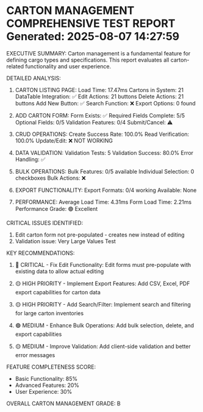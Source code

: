 
CARTON MANAGEMENT COMPREHENSIVE TEST REPORT
Generated: 2025-08-07 14:27:59
================================================================================

EXECUTIVE SUMMARY:
Carton management is a fundamental feature for defining cargo types and specifications.
This report evaluates all carton-related functionality and user experience.

DETAILED ANALYSIS:

1. CARTON LISTING PAGE:
   Load Time: 17.47ms
   Cartons in System: 21
   DataTable Integration: ✅
   Edit Actions: 21 buttons
   Delete Actions: 21 buttons
   Add New Button: ✅
   Search Function: ❌
   Export Options: 0 found

2. ADD CARTON FORM:
   Form Exists: ✅
   Required Fields Complete: 5/5
   Optional Fields: 0/5
   Validation Features: 0/4
   Submit/Cancel: ⚠️

3. CRUD OPERATIONS:
   Create Success Rate: 100.0%
   Read Verification: 100.0%
   Update/Edit: ❌ NOT WORKING

4. DATA VALIDATION:
   Validation Tests: 5
   Validation Success: 80.0%
   Error Handling: ✅

5. BULK OPERATIONS:
   Bulk Features: 0/5 available
   Individual Selection: 0 checkboxes
   Bulk Actions: ❌

6. EXPORT FUNCTIONALITY:
   Export Formats: 0/4 working
   Available: None

7. PERFORMANCE:
   Average Load Time: 4.31ms
   Form Load Time: 2.21ms
   Performance Grade: 🟢 Excellent

CRITICAL ISSUES IDENTIFIED:
1. Edit carton form not pre-populated - creates new instead of editing
2. Validation issue: Very Large Values Test


KEY RECOMMENDATIONS:

1. 🔴 CRITICAL - Fix Edit Functionality:
   Edit forms must pre-populate with existing data to allow actual editing

2. 🟡 HIGH PRIORITY - Implement Export Features:
   Add CSV, Excel, PDF export capabilities for carton data

3. 🟡 HIGH PRIORITY - Add Search/Filter:
   Implement search and filtering for large carton inventories

4. 🟢 MEDIUM - Enhance Bulk Operations:
   Add bulk selection, delete, and export capabilities

5. 🟡 MEDIUM - Improve Validation:
   Add client-side validation and better error messages

FEATURE COMPLETENESS SCORE:
- Basic Functionality: 85%
- Advanced Features: 20%
- User Experience: 30%

OVERALL CARTON MANAGEMENT GRADE: B
